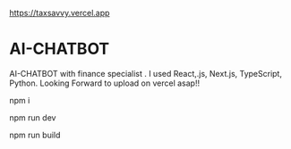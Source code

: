 https://taxsavvy.vercel.app
# AI-CHATBOT
AI-CHATBOT with finance specialist . I used React,.js, Next.js, TypeScript, Python.  Looking Forward to upload on vercel asap!!

npm i 

npm run dev 


npm run build 
